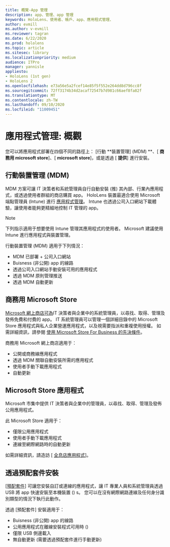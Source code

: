 ```yaml
---
title: 概覽-App 管理
description: app、管理、app 管理
keywords: HoloLens、使用者、帳戶、app、應用程式管理、
author: evmill
ms.author: v-evmill
ms.reviewer: tagran
ms.date: 6/22/2020
ms.prod: hololens
ms.topic: article
ms.sitesec: library
ms.localizationpriority: medium
audience: ITPro
manager: yannisle
appliesto:
- HoloLens (1st gen)
- HoloLens 2
ms.openlocfilehash: e73a56e5a2fcef14e85f5f552e264dd8d796cc8f
ms.sourcegitcommit: 72ff3174b34d2acaf72547b7d981c66aef8fa82f
ms.translationtype: MT
ms.contentlocale: zh-TW
ms.lasthandoff: 09/10/2020
ms.locfileid: "11009451"
---
```

# 應用程式管理: 概觀

您可以將應用程式部署在四個不同的路徑上： [行動 **裝置管理] (MDM) **、[ **商務用 microsoft store**]、[ **microsoft store**]，或是透過 [ **提供**] 進行安裝。 

## 行動裝置管理 (MDM)

MDM 方案可讓 IT 決策者和系統管理員自行自動安裝 (推) 其內部、行業內應用程式，或透過使用者群組的商店購買 app。 HoloLens 裝置最適合使用 Microsoft 端點管理員 (Intune) 進行 [應用程式管理](app-deploy-intune.md)。 Intune 也透過公司入口網站下載體驗，讓使用者能夠更精細地控制 IT 管理的 app。

> [!NOTE] 
> 下列指示適用于想要使用 Intune 管理其應用程式的使用者。 Microsoft 建議使用 Intune 進行應用程式與裝置管理。
    
行動裝置管理 (MDM) 適用于下列情況： 
* MDM 已部署 + 公司入口網站 
* Buisness (非公開) app 的線路
* 透過公司入口網站手動安裝可用的應用程式
* 透過 MDM 原則管理推送
* 透過 MDM 自動更新

## 商務用 Microsoft Store

[Microsoft 網上商店可為](app-deploy-store-business.md)IT 決策者與企業中的系統管理員，以尋找、取得、管理及發佈免費和付費的 app。 IT 系統管理員可以管理一個詳細目錄中的 Microsoft Store 應用程式與私人企業營運應用程式，以及視需要指派和重複使用授權。 如需詳細資訊，請參閱 [使用 Microsoft Store For Business 的先決條件](https://docs.microsoft.com/microsoft-store/prerequisites-microsoft-store-for-business)。
    
商務用 Microsoft 網上商店適用于： 
* 公開或商務線應用程式
* 透過 MDM 關聯自動安裝所需的應用程式
* 使用者手動下載應用程式
* 自動更新

## Microsoft Store 應用程式

Microsoft 市集中提供 IT 決策者與企業中的管理員，以尋找、取得、管理及發佈公用應用程式。
    
此 Microsoft Store 適用于： 
* 僅限公用應用程式
* 使用者手動下載應用程式
* 連線至網際網路時的自動更新

如需詳細資訊，請造訪 [ [全息店應用程式](https://docs.microsoft.com/hololens/holographic-store-apps)]。

## 透過預配套件安裝

[[預配套件](app-deploy-provisioning-package.md)] 可讓您安裝自訂或連線的應用程式，讓 IT 專業人員和系統管理員透過 USB 將 app 快速安裝至本機裝置 () s。 您可以在沒有網際網路連線及任何身分識別類型的情況下執行此動作。
    
透過 [預配套件] 安裝適用于： 
* Buisness (非公開) app 的線路
* 公用應用程式在離線安裝程式可用時 () 
* 僅限 USB 側邊載入
* 無自動更新 (需要透過預配套件進行手動更新) 

